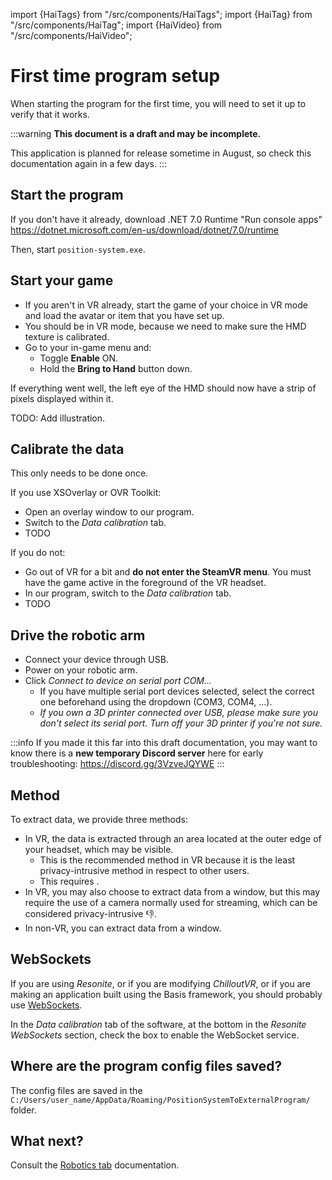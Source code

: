 ﻿---
sidebar_position: 40
---
import {HaiTags} from "/src/components/HaiTags";
import {HaiTag} from "/src/components/HaiTag";
import {HaiVideo} from "/src/components/HaiVideo";

# First time program setup

When starting the program for the first time, you will need to set it up to verify that it works.

:::warning
**This document is a draft and may be incomplete.**

This application is planned for release sometime in August, so check this documentation again in a few days.
:::

## Start the program

If you don't have it already, download .NET 7.0 Runtime "Run console apps" https://dotnet.microsoft.com/en-us/download/dotnet/7.0/runtime

Then, start `position-system.exe`.

## Start your game

- If you aren't in VR already, start the game of your choice in VR mode and load the avatar or item that you have set up.
- You should be in VR mode, because we need to make sure the HMD texture is calibrated.
- Go to your in-game menu and:
    - Toggle **Enable** ON.
    - Hold the **Bring to Hand** button down.

If everything went well, the left eye of the HMD should now have a strip of pixels displayed within it.

TODO: Add illustration.

## Calibrate the data

This only needs to be done once.

If you use XSOverlay or OVR Toolkit:
- Open an overlay window to our program.
- Switch to the *Data calibration* tab.
- TODO

If you do not:
- Go out of VR for a bit and **do not enter the SteamVR menu**. You must have the game active in the foreground of the VR headset.
- In our program, switch to the *Data calibration* tab.
- TODO

## Drive the robotic arm

- Connect your device through USB.
- Power on your robotic arm.
- Click *Connect to device on serial port COM...*
    - If you have multiple serial port devices selected, select the correct one beforehand using the dropdown (COM3, COM4, ...).
    - *If you own a 3D printer connected over USB, please make sure you don't select its serial port. Turn off your 3D printer if you're not sure.*

:::info
If you made it this far into this draft documentation, you may want to know there is a **new temporary Discord server** here for early troubleshooting:
https://discord.gg/3VzveJQYWE
:::

## Method

<HaiTags>
<HaiTag requiresVRChat={true} short={true} />
<HaiTag requiresChilloutVR={true} short={true} />
</HaiTags>

To extract data, we provide three methods:
- In VR, the data is extracted through an area located at the outer edge of your headset, which may be visible.
    - This is the recommended method in VR because it is the least privacy-intrusive method in respect to other users.
    - This requires <HaiTag requiresSteamVR={true} short={true} />.
- In VR, you may also choose to extract data from a window, but this may require the use of a camera normally used for streaming,
  which can be considered privacy-intrusive 👎.
- In non-VR, you can extract data from a window.

## WebSockets

<HaiTags>
<HaiTag requiresResonite={true} short={true} />
<HaiTag requiresBasis={true} short={true} />
<HaiTag requiresChilloutVR={true} short={true} />
</HaiTags>

If you are using *Resonite*, or if you are modifying *ChilloutVR*, or if you are making an application built using the Basis framework,
you should probably use [WebSockets](https://github.com/hai-vr/position-system-to-external-program/?tab=readme-ov-file#websockets-as-an-alternative-input-system).

In the *Data calibration* tab of the software, at the bottom in the *Resonite WebSockets* section, check the box to enable the WebSocket service.

## Where are the program config files saved?

The config files are saved in the `C:/Users/user_name/AppData/Roaming/PositionSystemToExternalProgram/` folder.

## What next?

Consult the [Robotics tab](./robotics-settings) documentation.
